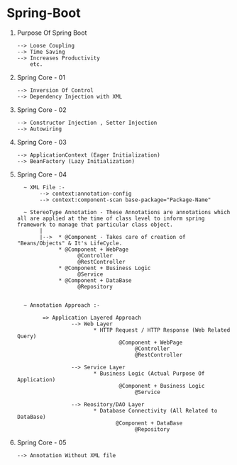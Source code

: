 # Spring-Boot

1. Purpose Of Spring Boot

       --> Loose Coupling
       --> Time Saving
       --> Increases Productivity
           etc.

2. Spring Core - 01
 
       --> Inversion Of Control
       --> Dependency Injection with XML

3. Spring Core - 02

       --> Constructor Injection , Setter Injection
       --> Autowiring

4. Spring Core - 03

       --> ApplicationContext (Eager Initialization)
       --> BeanFactory (Lazy Initialization)

5. Spring Core - 04

         ~ XML File :- 
              --> context:annotation-config
              --> context:component-scan base-package="Package-Name"
   
         ~ StereoType Annotation - These Annotations are annotations which all are applied at the time of class level to inform spring framework to manage that particular class object.
              |
              |-->  * @Component - Takes care of creation of "Beans/Objects" & It's LifeCycle.
                    * @Component + WebPage
                          @Controller 
                          @RestController
                    * @Component + Business Logic      
                          @Service
                    * @Component + DataBase
                          @Repository
   

         ~ Annotation Approach :-                                          

               => Application Layered Approach
                        --> Web Layer
                               * HTTP Request / HTTP Response (Web Related Query)
                                       @Component + WebPage
                                            @Controller 
                                            @RestController
   
                        --> Service Layer
                               * Business Logic (Actual Purpose Of Application)
                                       @Component + Business Logic      
                                            @Service
   
                        --> Reository/DAO Layer
                               * Database Connectivity (All Related to DataBase)
                                      @Component + DataBase
                                            @Repository
              

7. Spring Core - 05

       --> Annotation Without XML file
       
   
